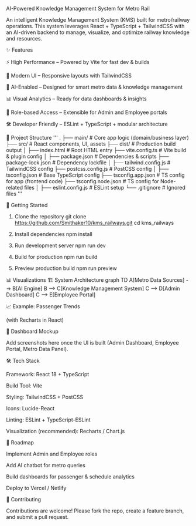 AI-Powered Knowledge Management System for Metro Rail

An intelligent Knowledge Management System (KMS) built for metro/railway operations.
This system leverages React + TypeScript + TailwindCSS with an AI-driven backend to manage, visualize, and optimize railway knowledge and resources.

✨ Features

⚡ High Performance – Powered by Vite for fast dev & builds

🎨 Modern UI – Responsive layouts with TailwindCSS

🤖 AI-Enabled – Designed for smart metro data & knowledge management

📊 Visual Analytics – Ready for data dashboards & insights

🔐 Role-based Access – Extensible for Admin and Employee portals

🛠️ Developer Friendly – ESLint + TypeScript + modular architecture

📂 Project Structure
'''
.
├── main/                   # Core app logic (domain/business layer)
├── src/                    # React components, UI, assets
├── dist/                   # Production build output
│
├── index.html              # Root HTML entry
├── vite.config.ts          # Vite build & plugin config
│
├── package.json            # Dependencies & scripts
├── package-lock.json       # Dependency lockfile
│
├── tailwind.config.js      # TailwindCSS config
├── postcss.config.js       # PostCSS config
│
├── tsconfig.json           # Base TypeScript config
├── tsconfig.app.json       # TS config for app (frontend code)
├── tsconfig.node.json      # TS config for Node-related files
│
├── eslint.config.js        # ESLint setup
└── .gitignore              # Ignored files
'''

🚀 Getting Started
1. Clone the repository
git clone https://github.com/Smithaker10/kms_railways.git
cd kms_railways

2. Install dependencies
npm install

3. Run development server
npm run dev

4. Build for production
npm run build

5. Preview production build
npm run preview

📊 Visualizations
🏗️ System Architecture
graph TD
  A[Metro Data Sources] --> B[AI Engine]
  B --> C[Knowledge Management System]
  C --> D[Admin Dashboard]
  C --> E[Employee Portal]

📈 Example: Passenger Trends

(with Recharts in React)

<LineChart data={passengerData} width={500} height={300}>
  <XAxis dataKey="day" />
  <YAxis />
  <Tooltip />
  <Line type="monotone" dataKey="passengers" stroke="#2563eb" />
</LineChart>

🎨 Dashboard Mockup

Add screenshots here once the UI is built (Admin Dashboard, Employee Portal, Metro Data Panel).

🛠️ Tech Stack

Framework: React 18 + TypeScript

Build Tool: Vite

Styling: TailwindCSS + PostCSS

Icons: Lucide-React

Linting: ESLint + TypeScript-ESLint

Visualization (recommended): Recharts / Chart.js

📌 Roadmap

 Implement Admin and Employee roles

 Add AI chatbot for metro queries

 Build dashboards for passenger & schedule analytics

 Deploy to Vercel / Netlify

🤝 Contributing

Contributions are welcome! Please fork the repo, create a feature branch, and submit a pull request.
